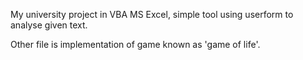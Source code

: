 My university project in VBA MS Excel, simple tool using userform to analyse given text.  

Other file is implementation of game known as 'game of life'. 

